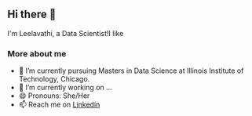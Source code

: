## Hi there 👋
I'm Leelavathi, a Data Scientist!I like 

### More about me
- 🌱 I’m currently pursuing Masters in Data Science at Illinois Institute of Technology, Chicago.
- 🔭 I’m currently working on ...
- 😄 Pronouns: She/Her
- 📫 Reach me on [Linkedin](https://www.linkedin.com/in/leelavathi-r/)
<!--
**Leelavathi-R/Leelavathi-R** is a ✨ _special_ ✨ repository because its `README.md` (this file) appears on your GitHub profile.

Here are some ideas to get you started:
- 👯 I’m looking to collaborate on ...
- 🤔 I’m looking for help with ...
- 💬 Ask me about ...
- ⚡ Fun fact: ...
-->
